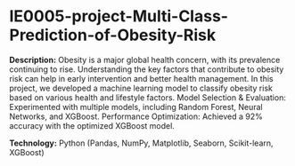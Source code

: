 # IE0005-project-Multi-Class-Prediction-of-Obesity-Risk

**Description:** Obesity is a major global health concern, with its prevalence continuing to rise. Understanding the key factors that contribute to obesity risk can help in early intervention and better health management. In this project, we developed a machine learning model to classify obesity risk based on various health and lifestyle factors.
Model Selection & Evaluation: Experimented with multiple models, including Random Forest, Neural Networks, and XGBoost. 
Performance Optimization: Achieved a 92% accuracy with the optimized XGBoost model.

**Technology:** Python (Pandas, NumPy, Matplotlib, Seaborn, Scikit-learn, XGBoost)
